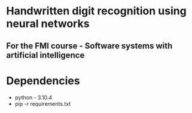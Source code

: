 # Handwritten digit recognition using neural networks

## For the FMI course - Software systems with artificial intelligence

# Dependencies
- python - 3.10.4
- pip -r requirements.txt